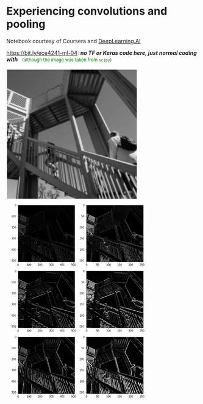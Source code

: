 # Experiencing convolutions and pooling

Notebook courtesy of Coursera and [DeepLearning.AI](https://www.deeplearning.ai/)

https://bit.ly/ece4241-ml-04: ***no TF or Keras code here, just normal coding with <logos-python />***
<small>(although the image was taken from `scipy`)</small>

<div class="outer flex">
  <img alt="ascent" src="/images/ascent-orig.jpg" />
  <div class="inner">
    <img alt="ascent filter 1" src="/images/ascent-conv1.jpg" />
    <img alt="ascent pooled 1" src="/images/ascent-pool1.jpg" />
  </div>
  <div class="inner">
    <img alt="ascent filter 1" src="/images/ascent-conv2.jpg" />
    <img alt="ascent pooled 1" src="/images/ascent-pool2.jpg" />
  </div>
  <div class="inner">
    <img alt="ascent filter 1" src="/images/ascent-conv3.jpg" />
    <img alt="ascent pooled 1" src="/images/ascent-pool3.jpg" />
  </div>
</div>

<style>
  .inner img {
    height: 170px !important;
  }
  .outer img {
    height: 350px;
  }

  .inner {
    margin-left: 8px;
  }

  small {
    color: green;
    padding-left: 8px !important;
  }
</style>